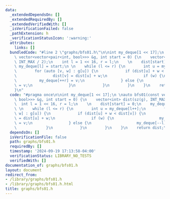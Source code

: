 ```yaml
---
data:
  _extendedDependsOn: []
  _extendedRequiredBy: []
  _extendedVerifiedWith: []
  _isVerificationFailed: false
  _pathExtension: h
  _verificationStatusIcon: ':warning:'
  attributes:
    links: []
  bundledCode: "#line 2 \"graphs/bfs01.h\"\n\nint my_deque[1 << 17];\n \nauto bfs01(const\
    \ vector<vector<pair<int, bool>>> &g, int start = 0) {\n    vector<int> dist(sz(g),\
    \ INT_MAX / 2);\n    int l = 1 << 16, r = l;\n    \n    dist[start] = 0;\n   \
    \ my_deque[l] = start;\n \n    while (l <= r) {\n        int u = my_deque[l++];\n\
    \        for (auto [v, w] : g[u]) {\n            if (dist[u] + w < dist[v]) {\n\
    \                dist[v] = dist[u] + w;\n                if (w) {\n          \
    \          my_deque[++r] = v;\n                } else {\n                    my_deque[--l]\
    \ = v;\n                }\n            }\n        }\n    }\n    return dist;\n\
    }\n"
  code: "#pragma once\n\nint my_deque[1 << 17];\n \nauto bfs01(const vector<vector<pair<int,\
    \ bool>>> &g, int start = 0) {\n    vector<int> dist(sz(g), INT_MAX / 2);\n  \
    \  int l = 1 << 16, r = l;\n    \n    dist[start] = 0;\n    my_deque[l] = start;\n\
    \ \n    while (l <= r) {\n        int u = my_deque[l++];\n        for (auto [v,\
    \ w] : g[u]) {\n            if (dist[u] + w < dist[v]) {\n                dist[v]\
    \ = dist[u] + w;\n                if (w) {\n                    my_deque[++r]\
    \ = v;\n                } else {\n                    my_deque[--l] = v;\n   \
    \             }\n            }\n        }\n    }\n    return dist;\n}"
  dependsOn: []
  isVerificationFile: false
  path: graphs/bfs01.h
  requiredBy: []
  timestamp: '2024-09-19 17:13:58-04:00'
  verificationStatus: LIBRARY_NO_TESTS
  verifiedWith: []
documentation_of: graphs/bfs01.h
layout: document
redirect_from:
- /library/graphs/bfs01.h
- /library/graphs/bfs01.h.html
title: graphs/bfs01.h
---
```

